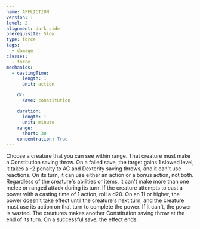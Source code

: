```yaml
---
name: AFFLICTION
version: 1
level: 2
alignment: dark side
prerequisite: Slow
type: force
tags:
  - damage
classes:
  - force
mechanics:
  - castingTime:
      length: 1
      unit: action

    dc:
      save: constitution

    duration:
      length: 1
      unit: minute
    range:
      short: 30
    concentration: True
---
```

Choose a creature that you can see within range.
That creature must make a Constitution saving throw.
On a failed save, the target gains 1 slowed level, it
takes a -2 penalty to AC and Dexterity saving throws,
and it can't use reactions. On its turn, it can use either
an action or a bonus action, not both. Regardless of the
creature's abilities or items, it can't make more than
one melee or ranged attack during its turn.
If the creature attempts to cast a power with a
casting time of 1 action, roll a d20. On an 11 or higher,
the power doesn't take effect until the creature's next
turn, and the creature must use its action on that turn
to complete the power. If it can't, the power is wasted.
The creatures makes another Constitution saving
throw at the end of its turn. On a successful save, the
effect ends.

    